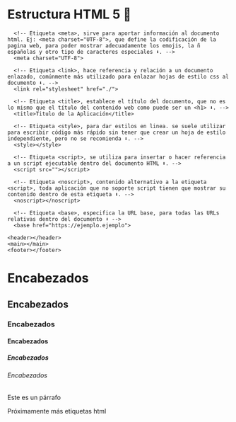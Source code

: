 # Estructura HTML 5 📃

<!--
   <!DOCTYPE html> Es una declaración, que informa al navegador que version de HTML se esta utilizando para escribir el documento.
 -->
 <!DOCTYPE html>

 <!-- Etiqueta <html> representa la raíz del documento html  -->
 <html lang="es">

 <!-- <head> El elemento head, es la parte que no se muestra de la web y se encarga de contener los metadatos, Ej: Título web, creador de la página, SEO: Palabras clave etc... Entre sus etiquetas encontramos: ( meta, link, title, style, script, noscript y base).  -->

 <head>

      <!-- Etiqueta <meta>, sirve para aportar información al documento html. Ej: <meta charset="UTF-8">, que define la codificación de la pagina web, para poder mostrar adecuadamente los emojis, la ñ españolas y otro tipo de caracteres especiales ⬇️. -->
      <meta charset="UTF-8">

      <!-- Etiqueta <link>, hace referencia y relación a un documento enlazado, comúnmente más utilizado para enlazar hojas de estilo css al documento ⬇️. -->
      <link rel="stylesheet" href="./">

      <!-- Etiqueta <title>, establece el título del documento, que no es lo mismo que el título del contenido web como puede ser un <h1> ⬇️. -->
      <title>Titulo de la Aplicación</title>

      <!-- Etiqueta <style>, para dar estilos en linea. se suele utilizar para escribir código más rápido sin tener que crear un hoja de estilo independiente, pero no se recomienda ⬇️. -->
      <style></style>

      <!-- Etiqueta <script>, se utiliza para insertar o hacer referencia a un script ejecutable dentro del documento HTML ⬇️. -->
      <script src=""></script>

      <!-- Etiqueta <noscript>, contenido alternativo a la etiqueta <script>, toda aplicación que no soporte script tienen que mostrar su contenido dentro de esta etiqueta ⬇️. -->
      <noscript></noscript>

      <!-- Etiqueta <base>, especifica la URL base, para todas las URLs relativas dentro del documento ⬇️ -->
      <base href="https://ejemplo.ejemplo">

 </head>
 <body>
    
    <header></header>
    <main></main>
    <footer></footer>
    
 </body>
 </html>

<!--
    Encabezados con las etiquetas de la <h1> hasta la <h6>
 -->

<h1>Encabezados</h1>
<h2>Encabezados</h2>
<h3>Encabezados</h3>
<h4>Encabezados</h4>
<h5>Encabezados</h5>
<h6>Encabezados</h6>

<p>Este es un párrafo</p>

<p>Próximamente más etiquetas html</p>
